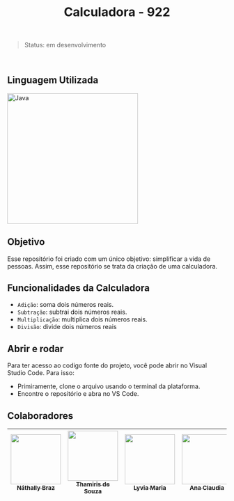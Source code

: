 <h1 align = "center">Calculadora - 922</h1>
<br/>

> Status: em desenvolvimento

<br/>

## Linguagem Utilizada

<img src="https://user-images.githubusercontent.com/99278000/179435007-30abe8d5-336c-45a0-8bdd-69c575143f7f.png" alt="Java" width=300>

## Objetivo

Esse repositório foi criado com um único objetivo: simplificar a vida de pessoas. Assim, esse repositório se trata da criação de uma calculadora.

## Funcionalidades da Calculadora

- `Adição`: soma dois números reais.
- `Subtração`: subtrai dois números reais.
- `Multiplicação`: multiplica dois números reais.
- `Divisão`: divide dois números reais

## Abrir e rodar 

Para ter acesso ao codigo fonte do projeto, você pode abrir no Visual Studio Code. Para isso:

- Primiramente, clone o arquivo usando o terminal da plataforma.
- Encontre o repositório e abra no VS Code.

## Colaboradores

| [<img src="https://user-images.githubusercontent.com/99278000/179440837-50c7a001-84cf-4e79-92a2-adc9d7caf591.png" width=115><br><sub>Náthally Braz</sub>](https://github.com/nathylla5) |  [<img src="https://user-images.githubusercontent.com/99278000/179438816-2065ff8f-0663-4b86-b385-c84e7d991ea9.png" width=115><br><sub>Thamiris de Souza</sub>](https://github.com/Thami1d) |  [<img src="https://user-images.githubusercontent.com/99278000/179441558-aaaef6b1-41f3-4604-be4a-014a2fee39b5.png" width=115><br><sub>Lyvia Maria</sub>](https://github.com/lyvianunes) | [<img src="https://user-images.githubusercontent.com/99278000/179441886-045fa41e-59a9-47c8-a9ed-aa20f8863f4d.png" width=115><br><sub>Ana Claudia</sub>](https://github.com/anaclaudiasb) 
| :---: | :---: | :---: | :---:|
